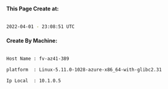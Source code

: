 
   
#### This Page Create at:

```bash

2022-04-01 - 23:08:51 UTC

```

#### Create By Machine:

```bash

Host Name : fv-az41-389

platform  : Linux-5.11.0-1028-azure-x86_64-with-glibc2.31

Ip Local  : 10.1.0.5

```


